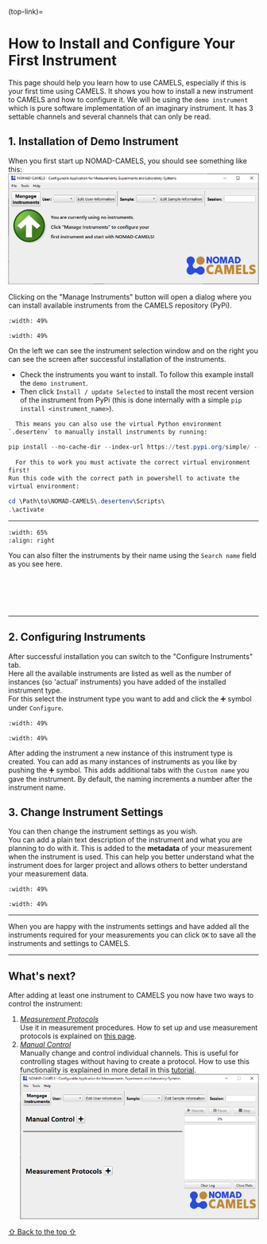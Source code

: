 (top-link)=
# How to Install and Configure Your First Instrument
This page should help you learn how to use CAMELS, especially if this is your first time using CAMELS. It shows you how to install a new instrument to CAMELS and how to configure it. We will be using the `demo instrument` which is pure software implementation of an imaginary instrument. It has 3 settable channels and several channels that can only be read. 
## 1. Installation of Demo Instrument
When you first start up NOMAD-CAMELS, you should see something like this:  
![Initial window on start up](images/img.png)

Clicking on the "Manage Instruments" button will open a dialog where you can install available instruments from the CAMELS repository (PyPi).

```{image} images/img_1.png
:width: 49%
```
```{image} images/img_3.png
:width: 49%
```

On the left we can see the instrument selection window and on the right you can see the screen after successful installation of the instruments. 
- Check the instruments you want to install. To follow this example  install the `demo instrument`. 
- Then click `Install / update Selected` to install the most recent version of the instrument from PyPi (this is done internally with a simple `pip install <instrument_name>`).

```{note}
  This means you can also use the virtual Python environment `.desertenv` to manually install instruments by running:
```

```powershell
pip install --no-cache-dir --index-url https://test.pypi.org/simple/ --extra-index-url https://pypi.org/simple nomad_camels_driver_<parent_driver_name>
```

```{note}
  For this to work you must activate the correct virtual environment first!
Run this code with the correct path in powershell to activate the virtual environment:
```

```powershell
cd \Path\to\NOMAD-CAMELS\.desertenv\Scripts\
.\activate
```



---

```{image} images/img_2.png
:width: 65%
:align: right
```

You can also filter the instruments by their name using the `Search name` field as you see here.

<br/><br/><br/><br/>

---

## 2. Configuring Instruments

After successful installation you can switch to the "Configure Instruments" tab.\
Here all the available instruments are listed as well as the number of instances (so 'actual' instruments) you have added of the installed instrument type.\
For this  select the instrument type you want to add and click the &#10133; symbol under `Configure`.

```{image} images/img_4.png
:width: 49%
```
```{image} images/img_5.png
:width: 49%
```

After adding the instrument a new instance of this instrument type is created. You can add as many instances of instruments as you like by  pushing the &#10133; symbol. This adds additional tabs with the `Custom name` you gave the instrument. By default, the naming  increments a number after the instrument name.

## 3. Change Instrument Settings
You can then change the instrument settings as you wish.\
You can add a plain text description of the instrument and what you are planning to do with it. This is added to the **metadata** of your measurement when the instrument is used. This can help you better understand what the instrument does for larger project and allows others to better understand your measurement data.

```{image} images/img_6.png
:width: 49%
```
```{image} images/img_7.png
:width: 49%
```

---

When you are happy with the instruments settings and have added all the instruments required for your measurements you can  click `OK` to save all the instruments and settings to CAMELS.

---
## What's next?
After adding at least one instrument to CAMELS you now have two ways to control the instrument:
1. [_Measurement Protocols_](quick_start_protocols.md)\
   Use it in measurement procedures. How to set up and use measurement protocols is explained on [this page](quick_start_protocols.md).
2. [_Manual Control_](quick_start_manual_control.md)\
   Manually change and control individual channels. This is useful for controlling stages without having to create a protocol. How to use this functionality is explained in more detail in this [tutorial](quick_start_manual_control.md).
   ![Empty CAMELS window with no protocol or manual control](images/img_8.png)

[&#8679; Back to the top &#8679;](top-link)